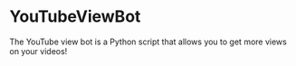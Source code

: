 # YouTubeViewBot
The YouTube view bot is a Python script that allows you to get more views on your videos!
